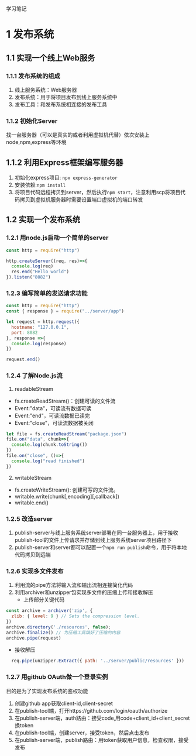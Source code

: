学习笔记
# 1 发布系统
## 1.1 实现一个线上Web服务
### 1.1.1 发布系统的组成
1. 线上服务系统：Web服务器
2. 发布系统：用于将项目发布到线上服务系统中
3. 发布工具：和发布系统相连接的发布工具

### 1.1.2 初始化Server
找一台服务器（可以是真实的或者利用虚拟机代替）依次安装上node,npm,express等环境

## 1.1.2 利用Express框架编写服务器
1. 初始化express项目: `npx express-generator`
2. 安装依赖:`npm install`
3. 将项目代码远程拷贝到server，然后执行`npm start`，注意利用scp将项目代码拷贝到虚拟机服务器时需要设置端口虚拟机的端口转发
  
## 1.2 实现一个发布系统
### 1.2.1 用node.js启动一个简单的server
```js
const http = require("http")

http.createServer((req, res)=>{
  console.log(req)
  res.end("Hello world")
}).listen("8082")
```

### 1.2.3 编写简单的发送请求功能
```js
const http = require("http")
const { response } = require("../server/app")

let request = http.request({
  hostname: "127.0.0.1",
  port: 8082
}, response =>{
  console.log(response)
})

request.end()
```

### 1.2.4 了解Node.js流
1. readableStream
  - fs.createReadStream()：创建可读的文件流
  - Event:"data"，可读流有数据可读
  - Event:"end"，可读流数据已读完
  - Event:"close"，可读流数据被关闭
```js
let file = fs.createReadStream("package.json")
file.on("data", chunk=>{
  console.log(chunk.toString())
})
file.on("close", ()=>{
  console.log("read finished")
})
```
2. writableStream
  - fs.createWriteStream(): 创建可写的文件流。
  - writable.write(chunk[,encoding][,callback])
  - writable.end()

### 1.2.5 改造server
1. publish-server与线上服务系统server部署在同一台服务器上，用于接收publish-tool的文件上传请求并存储到线上服务系统server项目路径下
2. publish-server和server都可以配置一个`npm run publish`命令，用于将本地代码拷贝到远端

### 1.2.6 实现多文件发布
1. 利用流的pipe方法将输入流和输出流相连接简化代码
2. 利用archiver和unzipper包实现多文件的压缩上传和接收解压
   - 上传部分关键代码
```js
const archive = archiver('zip', {
  zlib: { level: 9 } // Sets the compression level.
})
archive.directory('./resources', false);
archive.finalize() // 为压缩工具填好了压缩的内容
archive.pipe(request)
```
  - 接收解压
```js
  req.pipe(unzipper.Extract({ path: '../server/public/resources' }))
```

### 1.2.7 用github OAuth做一个登录实例
目的是为了实现发布系统的鉴权功能
1. 创建github app获取client-id,client-secret
2. 在publish-tool端，打开https://github.com/login/oauth/authorize
3. 在publish-server端，auth路由：接受code,用code+client_id+client_secret换token
4. 在publish-tool端，创建server，接受token，然后点击发布
5. 在publish-server端，publish路由：用token获取用户信息，检查权限，接受发布

